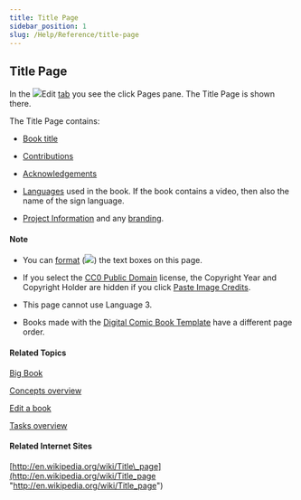 ```yaml
---
title: Title Page
sidebar_position: 1
slug: /Help/Reference/title-page
---
```


## Title Page

In the ![](/ref-docs-assets/images/User_Interface/Tabs/EditTab.png)Edit [tab](../User_Interface/Tabs/Tabs_overview.md) you see the click Pages pane. The Title Page is shown there.

The Title Page contains:

-   [Book title](Book_Title.md)
    

-   [Contributions](Contributions.md)
    

-   [Acknowledgements](Acknowledgements.md)
    
-   [Languages](../User_Interface/Dialog_boxes/Languages_tab.md) used in the book. If the book contains a video, then also the name of the sign language.
    
-   [Project Information](Project_Information.md) and any [branding](../Tasks/Edit_tasks/Enterprise/EnterpriseRequired.md).
    

#### Note

-   You can [format](../User_Interface/Dialog_boxes/Format_dialog_box.md) (![](/ref-docs-assets/images/Tasks/Edit_tasks/TextBoxPropertiesStar.png)) the text boxes on this page.
    
-   If you select the [CC0 Public Domain](https://creativecommons.org/publicdomain/zero/1.0/ "https://creativecommons.org/publicdomain/zero/1.0/") license, the Copyright Year and Copyright Holder are hidden if you click [Paste Image Credits](Contributions.md).
    
-   This page cannot use Language 3.
    
-   Books made with the [Digital Comic Book Template](Digital_Comic_Book_Template.md) have a different page order.
    

#### Related Topics

[Big Book](Big_Book.md)

[Concepts overview](Concepts_overview.md)

[Edit a book](../Tasks/Edit_tasks/Edit_a_book.md)

[Tasks overview](../Tasks/Tasks_overview.md)

#### Related Internet Sites

[http://en.wikipedia.org/wiki/Title\_page](http://en.wikipedia.org/wiki/Title_page "http://en.wikipedia.org/wiki/Title_page")